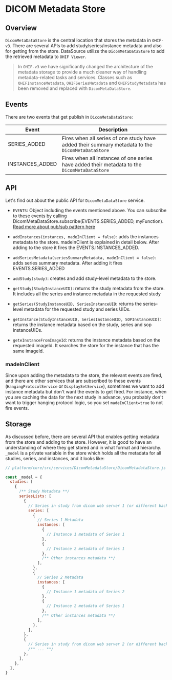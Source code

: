 # DICOM Metadata Store


## Overview
`DicomMetaDataStore` is the central location that stores the metadata in `OHIF-v3`. There
are several APIs to add study/series/instance metadata and also for getting from the store.
DataSource utilize the `DicomMetaDataStore` to add the retrieved metadata to `OHIF Viewer`.

> In `OHIF-v3` we have significantly changed the architecture of the metadata storage to
> provide a much cleaner way of handling metadata-related tasks and services. Classes such as
> `OHIFInstanceMetadata`, `OHIFSeriesMetadata` and `OHIFStudyMetadata` has been removed and
> replaced with `DicomMetaDataStore`.
>


## Events
There are two events that get publish in `DicomMetaDataStore`:


| Event           | Description                                                                                    |
|-----------------|------------------------------------------------------------------------------------------------|
| SERIES_ADDED    | Fires when all series of one study have added their summary metadata to the `DicomMetaDataStore` |
| INSTANCES_ADDED | Fires when all instances of one series have added their metadata to the `DicomMetaDataStore`     |


## API
Let's find out about the public API for `DicomMetaDataStore` service.

- `EVENTS`: Object including the events mentioned above. You can subscribe to these events
  by calling DicomMetaDataStore.subscribe(EVENTS.SERIES_ADDED, myFunction). [Read more about pub/sub pattern here](../pubsub.md)

- `addInstances(instances, madeInClient = false)`: adds the instances metadata to the store. madeInClient is explained in detail below. After
  adding to the store it fires the EVENTS.INSTANCES_ADDED.

- `addSeriesMetadata(seriesSummaryMetadata, madeInClient = false)`: adds series summary metadata. After adding it fires EVENTS.SERIES_ADDED

- `addStudy(study)`: creates and add study-level metadata to the store.

- `getStudy(StudyInstanceUID)`: returns the study metadata from the store. It includes all the series and instance metadata in the requested study

- `getSeries(StudyInstanceUID, SeriesInstanceUID`: returns the series-level metadata for the requested study and series UIDs.

- `getInstance(StudyInstanceUID, SeriesInstanceUID, SOPInstanceUID)`: returns the instance metadata based on the study, series and sop instanceUIDs.

- `geteInstanceFromImageId`: returns the instance metadata based on the requested imageId. It searches the store for the instance that has the same imageId.



### madeInClient

Since upon adding the metadata to the store, the relevant events are fired, and there are
other services that are subscribed to these events (`HangingProtocolService` or `DisplaySetService`), sometimes
we want to add instance metadata but don't want the events to get fired. For instance, when
you are caching the data for the next study in advance, you probably don't want to trigger hanging protocol
logic, so you set `madeInClient=true` to not fire events.


## Storage
As discussed before, there are several API that enables getting metadata from the store and adding to the store.
However, it is good to have an understanding of where they get
stored and in what format and hierarchy. `_model` is a private variable in the store
which holds all the metadata for all studies, series, and instances, and it looks like:


```js
// platform/core/src/services/DicomMetadataStore/DicomMetadataStore.js

const _model = {
  studies: [
    {
      /** Study Metadata **/
      seriesLists: [
        {
          // Series in study from dicom web server 1 (or different backend 1)
          series: [
            {
              // Series 1 Metadata
              instances: [
                {
                  // Instance 1 metadata of Series 1
                },
                {
                  // Instance 2 metadata of Series 1
                },
                /** Other instances metadata **/
              ],
            },
            {
              // Series 2 Metadata
              instances: [
                {
                  // Instance 1 metadata of Series 2
                },
                {
                  // Instance 2 metadata of Series 1
                },
                /** Other instances metadata **/
              ],
            },
          ],
        },
        {
          // Series in study from dicom web server 2 (or different backend 2)
          /** ... **/
        },
      ],
    },
  ],
}

```
